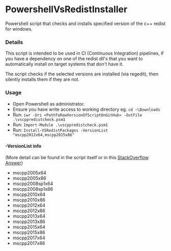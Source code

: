 # PowershellVsRedistInstaller
Powershell script that checks and installs specified version of the c++ redist for windows.

### Details
This script is intended to be used in CI (Continuous Integration) pipelines, if you have a dependency on one of the redist dll's that you want to automatically install on target systems that don't have it.

The script checks if the selected versions are installed (via regedit), then silently installs them if they are not.

### Usage
* Open Powershell as administrator.
* Ensure you have write access to working directory eg. `cd ~\Downloads`
* Run: `iwr -Uri <PathToRawVersionOfScriptOnGitHub> -OutFile .\vscppredistcheck.psm1`
* Run: `Import-Module .\vscppredistcheck.psm1`
* Run: `Install-VSRedistPackages -VersionList "mscpp2012x64,mscpp2015x86"` 

#### -VersionList info
(More detail can be found in the script itself or in this [StackOverflow Answer](https://stackoverflow.com/a/34209692/665879))
* mscpp2005x64
* mscpp2005x86
* mscpp2008sp1x64
* mscpp2008sp1x86
* mscpp2010x64
* mscpp2010x86
* mscpp2012x64
* mscpp2012x86
* mscpp2013x64
* mscpp2013x86
* mscpp2015x64
* mscpp2015x86
* mscpp2017x64
* mscpp2017x86
